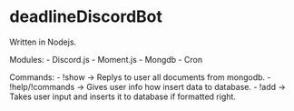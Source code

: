 # deadlineDiscordBot
Written in Nodejs.

Modules:
	- Discord.js
	- Moment.js
	- Mongdb
	- Cron

Commands: 
	- !show -> Replys to user all documents from mongodb.
	- !help/!commands -> Gives user info how insert data to database.
	- !add -> Takes user input and inserts it to database if formatted right.



